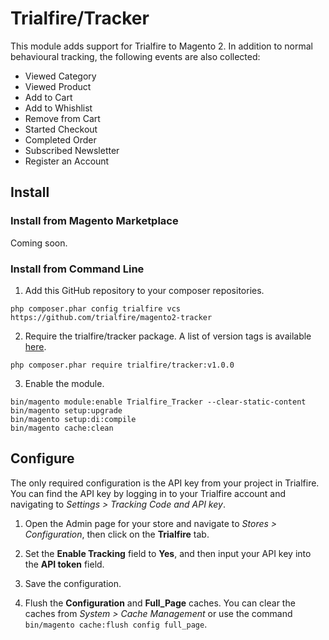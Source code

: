 # Trialfire/Tracker

This module adds support for Trialfire to Magento 2. In addition to normal behavioural tracking, the following events are also collected:

* Viewed Category
* Viewed Product
* Add to Cart
* Add to Whishlist
* Remove from Cart
* Started Checkout
* Completed Order
* Subscribed Newsletter
* Register an Account

## Install

### Install from Magento Marketplace

Coming soon.

### Install from Command Line

1. Add this GitHub repository to your composer repositories.
```
php composer.phar config trialfire vcs https://github.com/trialfire/magento2-tracker
```

2. Require the trialfire/tracker package. A list of version tags is available [here](https://github.com/trialfire/magento2-tracker/releases).
```
php composer.phar require trialfire/tracker:v1.0.0
```

3. Enable the module.
```
bin/magento module:enable Trialfire_Tracker --clear-static-content
bin/magento setup:upgrade
bin/magento setup:di:compile
bin/magento cache:clean
```

## Configure

The only required configuration is the API key from your project in Trialfire. You can find the API key by logging in to your Trialfire account and navigating to _Settings > Tracking Code and API key_.

1. Open the Admin page for your store and navigate to _Stores > Configuration_, then click on the __Trialfire__ tab. 

2. Set the __Enable Tracking__ field to __Yes__, and then input your API key into the __API token__ field.

3. Save the configuration.

4. Flush the __Configuration__ and __Full_Page__ caches. You can clear the caches from _System > Cache Management_ or use the command `bin/magento cache:flush config full_page`.
